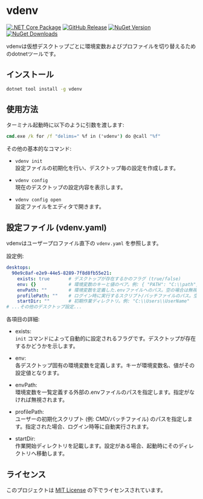 # vdenv

[![.NET Core Package](https://github.com/Freeesia/vdenv/actions/workflows/dotnet.yml/badge.svg)](https://github.com/Freeesia/vdenv/actions/workflows/dotnet.yml)
[![GitHub Release](https://img.shields.io/github/v/release/Freeesia/vdenv)](https://github.com/Freeesia/vdenv/releases/latest)
[![NuGet Version](https://img.shields.io/nuget/v/vdenv)](https://www.nuget.org/packages/vdenv)
[![NuGet Downloads](https://img.shields.io/nuget/dt/vdenv)](https://www.nuget.org/packages/vdenv)

vdenvは仮想デスクトップごとに環境変数およびプロファイルを切り替えるためのdotnetツールです。

## インストール

```cmd
dotnet tool install -g vdenv
```

## 使用方法

ターミナル起動時に以下のように引数を渡します:
```cmd
cmd.exe /k for /f "delims=" %f in ('vdenv') do @call "%f"
```

その他の基本的なコマンド:

- `vdenv init`  
  設定ファイルの初期化を行い、デスクトップ毎の設定を作成します。

- `vdenv config`  
  現在のデスクトップの設定内容を表示します。

- `vdenv config open`  
  設定ファイルをエディタで開きます。

## 設定ファイル (vdenv.yaml)

vdenvはユーザープロファイル直下の `vdenv.yaml` を参照します。

設定例:
```yaml
desktops:
  90e9c8af-e2e9-44e5-8289-7f8d8fb55e21:
    exists: true       # デスクトップが存在するかのフラグ (true/false)
    env: {}            # 環境変数のキーと値のペア。例: { "PATH": "C:\\path", "VAR": "value" }
    envPath: ""        # 環境変数を定義した.envファイルへのパス。空の場合は無視されます。
    profilePath: ""    # ログイン時に実行するスクリプト/バッチファイルのパス。空の場合は無視されます。
    startDir: ""       # 初期作業ディレクトリ。例: "C:\\Users\\UserName"
# ...その他のデスクトップ設定...
```

各項目の詳細:

- exists:  
  `init` コマンドによって自動的に設定されるフラグです。デスクトップが存在するかどうかを示します。

- env:  
  各デスクトップ固有の環境変数を定義します。キーが環境変数名、値がその設定値となります。

- envPath:  
  環境変数を一覧定義する外部の.envファイルのパスを指定します。指定がなければ無視されます。

- profilePath:  
  ユーザーの初期化スクリプト (例: CMD/バッチファイル) のパスを指定します。指定された場合、ログイン時等に自動実行されます。

- startDir:  
  作業開始ディレクトリを記載します。設定がある場合、起動時にそのディレクトリへ移動します。

## ライセンス

このプロジェクトは [MIT License](LICENSE) の下でライセンスされています。
